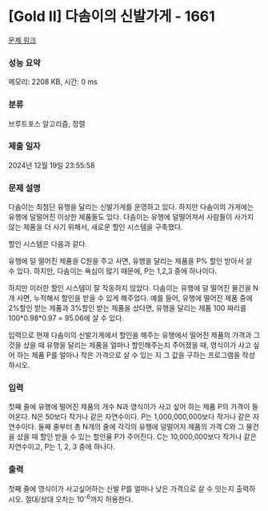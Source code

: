 # [Gold II] 다솜이의 신발가게 - 1661 

[문제 링크](https://www.acmicpc.net/problem/1661) 

### 성능 요약

메모리: 2208 KB, 시간: 0 ms

### 분류

브루트포스 알고리즘, 정렬

### 제출 일자

2024년 12월 19일 23:55:58

### 문제 설명

<p>다솜이는 최첨단 유행을 달리는 신발가게를 운영하고 있다. 하지만 다솜이의 가게에는 유행에 덜떨어진 이상한 제품들도 있다. 다솜이는 유행에 덜떨어져서 사람들이 사가지 않는 제품을 더 사기 위해서, 새로운 할인 시스템을 구축했다.</p>

<p>할인 시스템은 다음과 같다.</p>

<p>유행에 덜 떨어진 제품을 C원을 주고 사면, 유행을 달리는 제품을 P% 할인 받아서 살 수 있다. 하지만, 다솜이는 욕심이 많기 때문에, P는 1,2,3 중에 하나이다.</p>

<p>하지만 이러한 할인 시스템이 잘 작동하지 않았다. 다솜이는 유행에 덜 떨어진 물건을 N개 사면, 누적해서 할인을 받을 수 있게 해주었다. 예를 들어, 유행에 떨어진 제품 중에 2%할인 받는 제품과 3%할인 받는 제품을 샀다면, 유행을 달리는 제품 100 짜리를 100*0.98*0.97 = 95.06에 살 수 있다.</p>

<p>입력으로 현재 다솜이의 신발가게에서 할인을 해주는 유행에서 떨어진 제품의 가격과 그 것을 샀을 때 유행을 달리는 제품을 얼마나 할인해주는지 주어졌을 때, 영식이가 사고 싶어 하는 제품 P를 얼마나 작은 가격으로 살 수 있는 지 그 값을 구하는 프로그램을 작성하시오.</p>

### 입력 

 <p>첫째 줄에 유행에 떨어진 제품의 개수 N과 영식이가 사고 싶어 하는 제품 P의 가격이 들어온다. N은 50보다 작거나 같은 자연수이다. P는 1,000,000,000보다 작거나 같은 자연수이다. 둘째 줄부터 총 N개의 줄에 각각의 유행에 덜떨어지 제품의 가격 C와 그 물건을 샀을 때 할인 받을 수 있는 할인율 P가 주어진다. C는 10,000,000보다 작거나 같은 자연수이고, P는 1, 2, 3 중에 하나다.</p>

### 출력 

 <p>첫째 줄에 영식이가 사고싶어하는 신발 P를 얼마나 낮은 가격으로 살 수 잇는지 출력하시오. 절대/상대 오차는 10<sup>-6</sup>까지 허용한다.</p>

